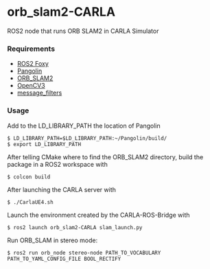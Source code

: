 # orb_slam2-CARLA
ROS2 node that runs ORB SLAM2 in CARLA Simulator

### Requirements

 - [ROS2 Foxy](https://github.com/ros2/ros2/wiki/Installation)
 - [Pangolin](https://github.com/stevenlovegrove/Pangolin)
 - [ORB_SLAM2](https://github.com/raulmur/ORB_SLAM2)
 - [OpenCV3](https://docs.opencv.org/3.0-beta/doc/tutorials/introduction/linux_install/linux_install.html)
 - [message_filters](https://github.com/ros2/message_filters)
 
 ### Usage
 Add to the LD_LIBRARY_PATH the location of Pangolin
 
    $ LD_LIBRARY_PATH=$LD_LIBRARY_PATH:~/Pangolin/build/
    $ export LD_LIBRARY_PATH
    
 After telling CMake where to find the ORB_SLAM2 directory, build the package in a ROS2 workspace with
 
    $ colcon build
   
 After launching the CARLA server with
 
    $ ./CarlaUE4.sh
    
 Launch the environment created by the CARLA-ROS-Bridge with
 
    $ ros2 launch orb_slam2-CARLA slam_launch.py

 Run ORB_SLAM in stereo mode:
 
    $ ros2 run orb_node stereo-node PATH_TO_VOCABULARY PATH_TO_YAML_CONFIG_FILE BOOL_RECTIFY
